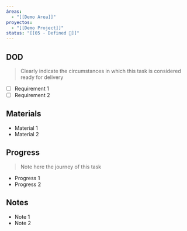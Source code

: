 ```yaml
---
áreas:
  - "[[Demo Area]]"
proyectos:
  - "[[Demo Project]]"
status: "[[05 - Defined 🔵]]"
---
```

## DOD

> Clearly indicate the circumstances in which this task is considered ready for delivery

- [ ] Requirement 1
- [ ] Requirement 2
## Materials

- Material 1
- Material 2
## Progress

> Note here the journey of this task

- Progress 1
- Progress 2
## Notes

- Note 1
- Note 2